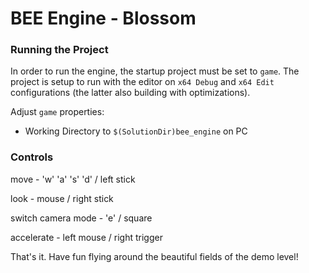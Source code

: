 # BEE Engine - Blossom

### Running the Project

In order to run the engine, the startup project must be set to `game`.
The project is setup to run with the editor on ``x64 Debug`` and ``x64 Edit`` configurations (the latter also building with optimizations).

Adjust `game` properties:
- Working Directory to ``$(SolutionDir)bee_engine`` on PC

### Controls

move - 'w' 'a' 's' 'd' / left stick

look - mouse / right stick

switch camera mode - 'e' / square

accelerate - left mouse / right trigger


That's it. Have fun flying around the beautiful fields of the demo level!

